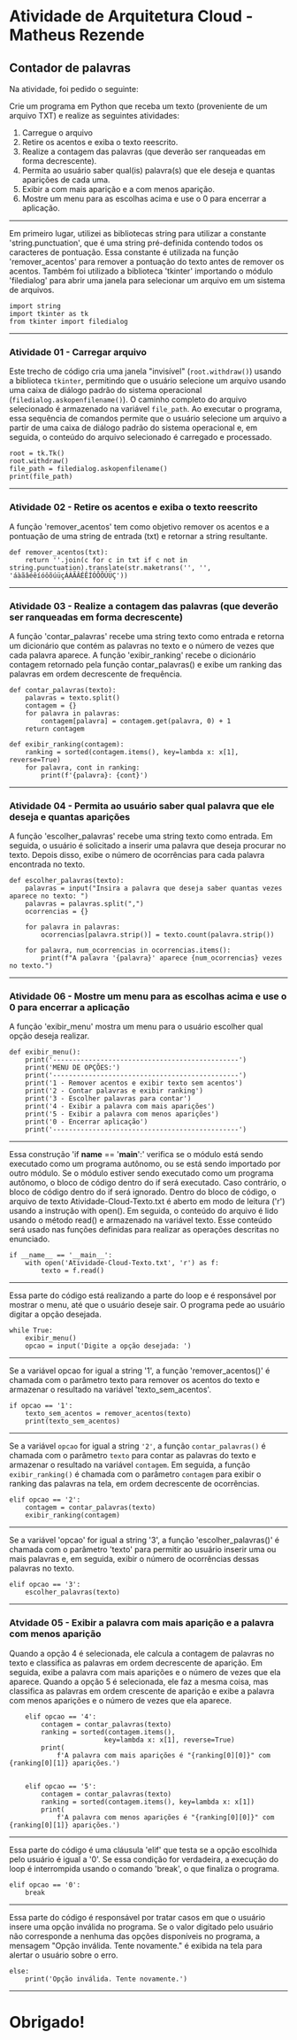 # Atividade de Arquitetura Cloud - Matheus Rezende
## Contador de palavras

Na atividade, foi pedido o seguinte: 

Crie um programa em Python que receba um texto (proveniente de um arquivo TXT) e realize as seguintes atividades:

1. Carregue o arquivo
2. Retire os acentos e exiba o texto reescrito.
3. Realize a contagem das palavras (que deverão ser ranqueadas em forma decrescente).
4. Permita ao usuário saber qual(is) palavra(s) que ele deseja e quantas aparições de cada uma.
5. Exibir a com mais aparição e a com menos aparição.
6. Mostre um menu para as escolhas acima e use o 0 para encerrar a aplicação.

-----

Em primeiro lugar, utilizei as bibliotecas string para utilizar a constante 'string.punctuation', que é uma string pré-definida contendo todos os caracteres de pontuação. Essa constante é utilizada na função 'remover_acentos' para remover a pontuação do texto antes de remover os acentos.
Também foi utilizado a biblioteca 'tkinter' importando o módulo 'filedialog' para abrir uma janela para selecionar um arquivo em um sistema de arquivos.
```
import string
import tkinter as tk
from tkinter import filedialog
```

----

### Atividade 01 - Carregar arquivo

Este trecho de código cria uma janela "invisível" (`root.withdraw()`) usando a biblioteca `tkinter`, permitindo que o usuário selecione um arquivo usando uma caixa de diálogo padrão do sistema operacional (`filedialog.askopenfilename()`). O caminho completo do arquivo selecionado é armazenado na variável `file_path`.
Ao executar o programa, essa sequência de comandos permite que o usuário selecione um arquivo a partir de uma caixa de diálogo padrão do sistema operacional e, em seguida, o conteúdo do arquivo selecionado é carregado e processado.
```
root = tk.Tk()
root.withdraw()
file_path = filedialog.askopenfilename()
print(file_path)
```

----

### Atividade 02 - Retire os acentos e exiba o texto reescrito

A função 'remover_acentos' tem como objetivo remover os acentos e a pontuação de uma string de entrada (txt) e retornar a string resultante.
```
def remover_acentos(txt):
    return ''.join(c for c in txt if c not in string.punctuation).translate(str.maketrans('', '', 'áàãâéêíóôõúüçÁÀÃÂÉÊÍÓÔÕÚÜÇ'))
```

----

### Atividade 03 - Realize a contagem das palavras (que deverão ser ranqueadas em forma decrescente)

A função 'contar_palavras' recebe uma string texto como entrada e retorna um dicionário que contém as palavras no texto e o número de vezes que cada palavra aparece.
A função 'exibir_ranking' recebe o dicionário contagem retornado pela função contar_palavras() e exibe um ranking das palavras em ordem decrescente de frequência.
```
def contar_palavras(texto):
    palavras = texto.split()
    contagem = {}
    for palavra in palavras:
        contagem[palavra] = contagem.get(palavra, 0) + 1
    return contagem

def exibir_ranking(contagem):
    ranking = sorted(contagem.items(), key=lambda x: x[1], reverse=True)
    for palavra, cont in ranking:
        print(f'{palavra}: {cont}')
```

----

### Atividade 04 - Permita ao usuário saber qual palavra que ele deseja e quantas aparições

A função 'escolher_palavras' recebe uma string texto como entrada. Em seguida, o usuário é solicitado a inserir uma palavra que deseja procurar no texto. Depois disso, exibe o número de ocorrências para cada palavra encontrada no texto.
```
def escolher_palavras(texto):
    palavras = input("Insira a palavra que deseja saber quantas vezes aparece no texto: ")
    palavras = palavras.split(",")
    ocorrencias = {}

    for palavra in palavras:
        ocorrencias[palavra.strip()] = texto.count(palavra.strip())

    for palavra, num_ocorrencias in ocorrencias.items():
        print(f"A palavra '{palavra}' aparece {num_ocorrencias} vezes no texto.")
```

----

### Atividade 06 - Mostre um menu para as escolhas acima e use o 0 para encerrar a aplicação

A função 'exibir_menu' mostra um menu para o usuário escolher qual opção deseja realizar.
```
def exibir_menu():
    print('-----------------------------------------------')
    print('MENU DE OPÇÕES:')
    print('-----------------------------------------------')
    print('1 - Remover acentos e exibir texto sem acentos')
    print('2 - Contar palavras e exibir ranking')
    print('3 - Escolher palavras para contar')
    print('4 - Exibir a palavra com mais aparições')
    print('5 - Exibir a palavra com menos aparições')
    print('0 - Encerrar aplicação')
    print('-----------------------------------------------')
```

----

Essa construção 'if __name__ == '__main__':' verifica se o módulo está sendo executado como um programa autônomo, ou se está sendo importado por outro módulo. Se o módulo estiver sendo executado como um programa autônomo, o bloco de código dentro do if será executado. Caso contrário, o bloco de código dentro do if será ignorado.
Dentro do bloco de código, o arquivo de texto Atividade-Cloud-Texto.txt é aberto em modo de leitura ('r') usando a instrução with open(). Em seguida, o conteúdo do arquivo é lido usando o método read() e armazenado na variável texto. Esse conteúdo será usado nas funções definidas para realizar as operações descritas no enunciado.
```
if __name__ == '__main__':
    with open('Atividade-Cloud-Texto.txt', 'r') as f:
        texto = f.read()
```

----

Essa parte do código está realizando a parte do loop e é responsável por mostrar o menu, até que o usuário deseje sair. O programa pede ao usuário digitar a opção desejada.
```
while True:
    exibir_menu()
    opcao = input('Digite a opção desejada: ')
```

----

Se a variável opcao for igual a string '1', a função 'remover_acentos()' é chamada com o parâmetro texto para remover os acentos do texto e armazenar o resultado na variável 'texto_sem_acentos'.
```
if opcao == '1':
    texto_sem_acentos = remover_acentos(texto)
    print(texto_sem_acentos)
```

----

Se a variável `opcao` for igual a string `'2'`, a função `contar_palavras()` é chamada com o parâmetro `texto` para contar as palavras do texto e armazenar o resultado na variável `contagem`. Em seguida, a função `exibir_ranking()` é chamada com o parâmetro `contagem` para exibir o ranking das palavras na tela, em ordem decrescente de ocorrências.
```
elif opcao == '2':
    contagem = contar_palavras(texto)
    exibir_ranking(contagem)
```

----

Se a variável 'opcao' for igual a string '3', a função 'escolher_palavras()' é chamada com o parâmetro 'texto' para permitir ao usuário inserir uma ou mais palavras e, em seguida, exibir o número de ocorrências dessas palavras no texto.
```
elif opcao == '3':
    escolher_palavras(texto)
```

----

### Atvidade 05 - Exibir a palavra com mais aparição e a palavra com menos aparição

Quando a opção 4 é selecionada, ele calcula a contagem de palavras no texto e classifica as palavras em ordem decrescente de aparição. Em seguida, exibe a palavra com mais aparições e o número de vezes que ela aparece.
Quando a opção 5 é selecionada, ele faz a mesma coisa, mas classifica as palavras em ordem crescente de aparição e exibe a palavra com menos aparições e o número de vezes que ela aparece.
```
    elif opcao == '4':
        contagem = contar_palavras(texto)
        ranking = sorted(contagem.items(),
                        key=lambda x: x[1], reverse=True)
        print(
            f'A palavra com mais aparições é "{ranking[0][0]}" com {ranking[0][1]} aparições.')
            
            
    elif opcao == '5':
        contagem = contar_palavras(texto)
        ranking = sorted(contagem.items(), key=lambda x: x[1])
        print(
            f'A palavra com menos aparições é "{ranking[0][0]}" com {ranking[0][1]} aparições.')
```

----

Essa parte do código é uma cláusula 'elif' que testa se a opção escolhida pelo usuário é igual a '0'. Se essa condição for verdadeira, a execução do loop é interrompida usando o comando 'break', o que finaliza o programa.
```
elif opcao == '0':
    break
```

----

Essa parte do código é responsável por tratar casos em que o usuário insere uma opção inválida no programa. Se o valor digitado pelo usuário não corresponde a nenhuma das opções disponíveis no programa, a mensagem "Opção inválida. Tente novamente." é exibida na tela para alertar o usuário sobre o erro.
```
else:
    print('Opção inválida. Tente novamente.')
```

----

# Obrigado!
